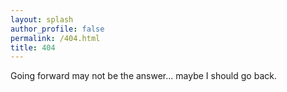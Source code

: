 ```yaml
---
layout: splash
author_profile: false
permalink: /404.html
title: 404
---
```


Going forward may not be the answer... maybe I should go back.
